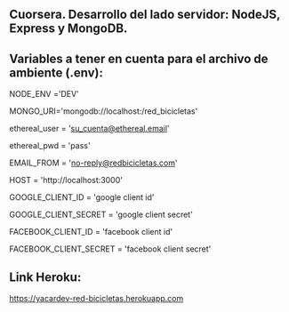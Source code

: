 ## Cuorsera. Desarrollo del lado servidor: NodeJS, Express y MongoDB.

## Variables a tener en cuenta para el archivo de ambiente (.env):

NODE_ENV ='DEV'

MONGO_URI='mongodb://localhost:/red_bicicletas'

ethereal_user = 'su_cuenta@ethereal.email'

ethereal_pwd = 'pass'

EMAIL_FROM = 'no-reply@redbicicletas.com'

HOST = 'http://localhost:3000'

GOOGLE_CLIENT_ID = 'google client id'

GOOGLE_CLIENT_SECRET = 'google client secret'

FACEBOOK_CLIENT_ID = 'facebook client id'

FACEBOOK_CLIENT_SECRET = 'facebook client secret'

## Link Heroku:
https://yacardev-red-bicicletas.herokuapp.com
